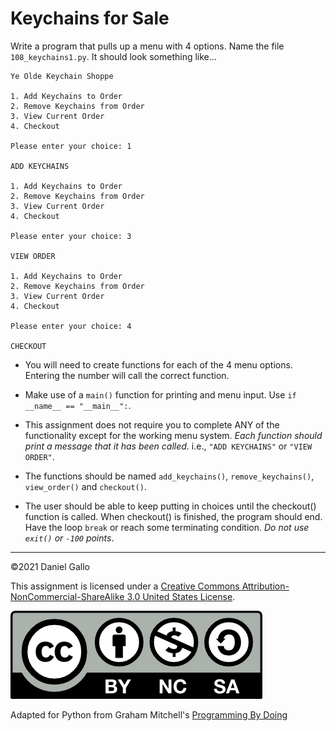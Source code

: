 # Keychains for Sale


Write a program that pulls up a menu with 4 options. Name the file `108_keychains1.py`. It should look something like...

```
Ye Olde Keychain Shoppe

1. Add Keychains to Order
2. Remove Keychains from Order
3. View Current Order
4. Checkout

Please enter your choice: 1

ADD KEYCHAINS

1. Add Keychains to Order
2. Remove Keychains from Order
3. View Current Order
4. Checkout

Please enter your choice: 3

VIEW ORDER

1. Add Keychains to Order
2. Remove Keychains from Order
3. View Current Order
4. Checkout

Please enter your choice: 4

CHECKOUT

```

* You will need to create functions for each of the 4 menu
 options. Entering the number will call the correct function.

 * Make use of a `main()` function for printing and menu input. Use `if __name__ == "__main__":`.

 * This assignment does not require you to complete ANY of the
 functionality except for the working menu system. *Each function should print a message that it has been called*. i.e., `"ADD KEYCHAINS"` or `"VIEW ORDER"`.

 * The functions should be named `add_keychains()`, `remove_keychains()`, `view_order()` and `checkout()`.

 * The user should be able to keep putting in choices until
 the checkout() function is called. When checkout() is finished,
 the program should end. Have the loop `break` or reach some terminating condition. *Do not use `exit()` or `-100` points*.


---


©2021 Daniel Gallo


This assignment is licensed under a
[Creative Commons Attribution-NonCommercial-ShareAlike 3.0 United States License](https://creativecommons.org/licenses/by-nc-sa/3.0/us/deed.en_US).  

![Creative Commons License](images/by-nc-sa.png)

Adapted for Python from Graham Mitchell's [Programming By Doing](https://programmingbydoing.com/)
